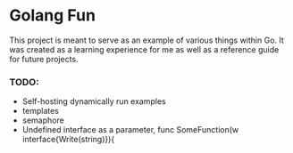 Golang Fun
=========

This project is meant to serve as an example of various things within Go.  It was created as a learning experience for me as well as a reference guide for future projects.

### TODO:
* Self-hosting dynamically run examples
* templates
* semaphore
* Undefined interface as a parameter, func SomeFunction(w interface{Write(string)}){
